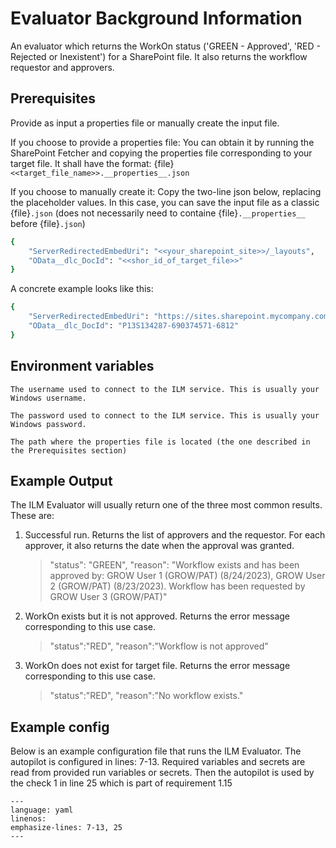 <!--
SPDX-FileCopyrightText: 2024 grow platform GmbH

SPDX-License-Identifier: MIT
-->

# Evaluator Background Information

An evaluator which returns the WorkOn status ('GREEN - Approved', 'RED - Rejected or Inexistent') for a SharePoint file. It also returns the workflow requestor and approvers.

## Prerequisites

Provide as input a properties file or manually create the input file.

If you choose to provide a properties file: You can obtain it by running the SharePoint Fetcher and copying the properties file corresponding to your target file. It shall have the format:
{file}`<<target_file_name>>.__properties__.json`

If you choose to manually create it: Copy the two-line json below, replacing the placeholder values. In this case, you can save the input file as a classic {file}`.json` (does not necessarily need to containe {file}`.__properties__` before {file}`.json`)

```sh
{
    "ServerRedirectedEmbedUri": "<<your_sharepoint_site>>/_layouts",
    "OData__dlc_DocId": "<<shor_id_of_target_file>>"
}
```

A concrete example looks like this:

```sh
{
    "ServerRedirectedEmbedUri": "https://sites.sharepoint.mycompany.com/sites/123456/_layouts",
    "OData__dlc_DocId": "P13S134287-690374571-6812"
}
```

## Environment variables

```{envvar} ILM_USERNAME
The username used to connect to the ILM service. This is usually your Windows username.
```

```{envvar} ILM_PASSWORD
The password used to connect to the ILM service. This is usually your Windows password.
```

```{envvar} PROPERTIES_FILE_PATH
The path where the properties file is located (the one described in the Prerequisites section)
```

## Example Output

The ILM Evaluator will usually return one of the three most common results. These are:

1) Successful run. Returns the list of approvers and the requestor. For each approver, it also returns the date when the approval was granted.

   > "status": "GREEN",
   > "reason": "Workflow exists and has been approved by: GROW User 1 (GROW/PAT) (8/24/2023), GROW User 2 (GROW/PAT) (8/23/2023). Workflow has been requested by GROW User 3 (GROW/PAT)"

2) WorkOn exists but it is not approved. Returns the error message corresponding to this use case.

   > "status":"RED",
   > "reason":"Workflow is not approved"

3) WorkOn does not exist for target file. Returns the error message corresponding to this use case.

   > "status":"RED",
   > "reason":"No workflow exists."

## Example config

Below is an example configuration file that runs the ILM Evaluator. The autopilot is configured in lines: 7-13. Required variables and secrets are read from provided run variables or secrets. Then the autopilot is used by the check 1 in line 25 which is part of requirement 1.15

```{literalinclude} resources/qg-config.yaml
---
language: yaml
linenos:
emphasize-lines: 7-13, 25
---
```
